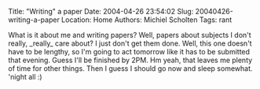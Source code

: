 Title: "Writing" a paper
Date: 2004-04-26 23:54:02
Slug: 20040426-writing-a-paper
Location: Home
Authors: Michiel Scholten
Tags: rant

<p>What is it about me and writing papers? Well, papers about subjects I don't really, _really_ care about? I just don't get them done. Well, this one doesn't have to be lengthy, so I'm going to act tomorrow like it has to be submitted that evening. Guess I'll be finished by 2PM. Hm yeah, that leaves me plenty of time for other things. Then I guess I should go now and sleep somewhat. 'night all :)</p>